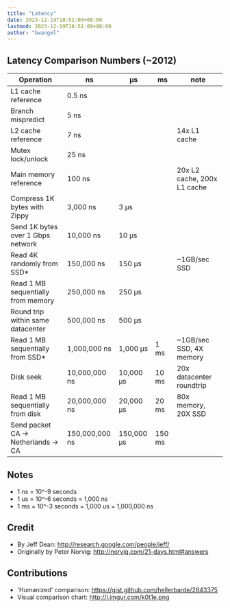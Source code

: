 ```yaml
---
title: "Latency"
date: 2023-12-19T18:51:09+08:00
lastmod: 2023-12-19T18:51:09+08:00
author: "bwangel"
---
```


Latency Comparison Numbers (~2012)
----------------------------------

Operation|ns|µs|ms|note
---|---|---|---|---
L1 cache reference|0.5 ns|||
Branch mispredict|5 ns|||
L2 cache reference|7 ns|||14x L1 cache
Mutex lock/unlock|25 ns|||
Main memory reference|100 ns|||20x L2 cache, 200x L1 cache
Compress 1K bytes with Zippy|3,000 ns|3 µs||
Send 1K bytes over 1 Gbps network|10,000 ns|10 µs||
Read 4K randomly from SSD*|150,000 ns|150 µs||~1GB/sec SSD
Read 1 MB sequentially from memory|250,000 ns|250 µs||
Round trip within same datacenter|500,000 ns|500 µs||
Read 1 MB sequentially from SSD*|1,000,000 ns|1,000 µs|1 ms|~1GB/sec SSD, 4X memory
Disk seek|10,000,000 ns|10,000 µs|10 ms|20x datacenter roundtrip
Read 1 MB sequentially from disk|20,000,000 ns|20,000 µs|20 ms|80x memory, 20X SSD
Send packet CA -> Netherlands -> CA|150,000,000 ns|150,000 µs|150 ms|

Notes
-----
- 1 ns = 10^-9 seconds
- 1 us = 10^-6 seconds = 1,000 ns
- 1 ms = 10^-3 seconds = 1,000 us = 1,000,000 ns

Credit
------
- By Jeff Dean:               http://research.google.com/people/jeff/
- Originally by Peter Norvig: http://norvig.com/21-days.html#answers

Contributions
-------------
- 'Humanized' comparison:  https://gist.github.com/hellerbarde/2843375
- Visual comparison chart: http://i.imgur.com/k0t1e.png
